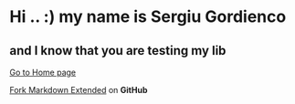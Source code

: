 # Hi .. :) my name is Sergiu Gordienco

## and I know that you are testing my lib

[Go to Home page](/markdown-docs/index.md)


[Fork Markdown Extended](https://github.com/sergiu-gordienco/markdown-extended) on **GitHub**
